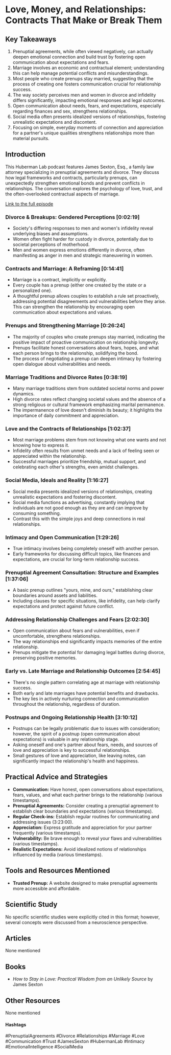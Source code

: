 # Love, Money, and Relationships: Contracts That Make or Break Them

## Key Takeaways
1.  Prenuptial agreements, while often viewed negatively, can actually deepen emotional connection and build trust by fostering open communication about expectations and fears.
2.  Marriage involves an economic and contractual element; understanding this can help manage potential conflicts and misunderstandings.
3.  Most people who create prenups stay married, suggesting that the process of creating one fosters communication crucial for relationship success.
4.  The way society perceives men and women in divorce and infidelity differs significantly, impacting emotional responses and legal outcomes.
5.  Open communication about needs, fears, and expectations, especially regarding finances and sex, strengthens relationships.  
6.  Social media often presents idealized versions of relationships, fostering unrealistic expectations and discontent.
7.  Focusing on simple, everyday moments of connection and appreciation for a partner's unique qualities strengthens relationships more than material pursuits.


## Introduction

This Huberman Lab podcast features James Sexton, Esq., a family law attorney specializing in prenuptial agreements and divorce. They discuss how legal frameworks and contracts, particularly prenups, can unexpectedly strengthen emotional bonds and prevent conflicts in relationships.  The conversation explores the psychology of love, trust, and the often-overlooked contractual aspects of marriage.

[Link to the full episode](https://www.youtube.com/watch?v=zpkwefXtbfk)

### Divorce & Breakups: Gendered Perceptions [0:02:19]

-   Society's differing responses to men and women's infidelity reveal underlying biases and assumptions.
-   Women often fight harder for custody in divorce, potentially due to societal perceptions of motherhood.
-   Men and women express emotions differently in divorce, often manifesting as anger in men and strategic maneuvering in women.


### Contracts and Marriage: A Reframing [0:14:41]

-   Marriage is a contract, implicitly or explicitly.  
-   Every couple has a prenup (either one created by the state or a personalized one).
-   A thoughtful prenup allows couples to establish a rule set proactively, addressing potential disagreements and vulnerabilities before they arise.  This can strengthen the relationship by encouraging open communication about expectations and values.


### Prenups and Strengthening Marriage [0:26:24]

-   The majority of couples who create prenups stay married, indicating the positive impact of proactive communication on relationship longevity.
-   Prenups facilitate honest conversations about fears, hopes, and what each person brings to the relationship, solidifying the bond.
-   The process of negotiating a prenup can deepen intimacy by fostering open dialogue about vulnerabilities and needs.


### Marriage Traditions and Divorce Rates [0:38:19]

-   Many marriage traditions stem from outdated societal norms and power dynamics.
-   High divorce rates reflect changing societal values and the absence of a strong religious or cultural framework emphasizing marital permanence.
-   The impermanence of love doesn't diminish its beauty; it highlights the importance of daily commitment and appreciation.


### Love and the Contracts of Relationships [1:02:37]

-   Most marriage problems stem from not knowing what one wants and not knowing how to express it.
-   Infidelity often results from unmet needs and a lack of feeling seen or appreciated within the relationship.
-   Successful marriages prioritize friendship, mutual support, and celebrating each other's strengths, even amidst challenges.


### Social Media, Ideals and Reality [1:16:27]

-   Social media presents idealized versions of relationships, creating unrealistic expectations and fostering discontent.
-   Social media functions as advertising, constantly implying that individuals are not good enough as they are and can improve by consuming something.
-   Contrast this with the simple joys and deep connections in real relationships.


### Intimacy and Open Communication [1:29:26]

-   True intimacy involves being completely oneself with another person.
-   Early frameworks for discussing difficult topics, like finances and expectations, are crucial for long-term relationship success.


### Prenuptial Agreement Consultation: Structure and Examples [1:37:06]

-   A basic prenup outlines "yours, mine, and ours," establishing clear boundaries around assets and liabilities.
-   Including clauses for specific situations, like infidelity, can help clarify expectations and protect against future conflict.


### Addressing Relationship Challenges and Fears [2:02:30]

-   Open communication about fears and vulnerabilities, even if uncomfortable, strengthens relationships.
-   The way relationships end significantly impacts memories of the entire relationship.
-   Prenups mitigate the potential for damaging legal battles during divorce, preserving positive memories.


###  Early vs. Late Marriage and Relationship Outcomes [2:54:45]

-   There's no single pattern correlating age at marriage with relationship success.
-   Both early and late marriages have potential benefits and drawbacks.
-   The key lies in actively nurturing connection and communication throughout the relationship, regardless of duration.

### Postnups and Ongoing Relationship Health [3:10:12]

-   Postnups can be legally problematic due to issues with consideration; however, the spirit of a postnup (open communication about expectations) is valuable in any relationship stage.
-   Asking oneself and one's partner about fears, needs, and sources of love and appreciation is key to successful relationships.
-   Small gestures of love and appreciation, like leaving notes, can significantly impact the relationship's health and happiness.

## Practical Advice and Strategies

-   **Communication:** Have honest, open conversations about expectations, fears, values, and what each partner brings to the relationship (various timestamps).
-   **Prenuptial Agreements:** Consider creating a prenuptial agreement to establish clear boundaries and expectations (various timestamps).
-   **Regular Check-ins:** Establish regular routines for communicating and addressing issues (3:23:00).
-   **Appreciation:** Express gratitude and appreciation for your partner frequently (various timestamps).
-   **Vulnerability:** Be brave enough to reveal your flaws and vulnerabilities (various timestamps).
-   **Realistic Expectations:** Avoid idealized notions of relationships influenced by media (various timestamps).

## Tools and Resources Mentioned

-   **Trusted Prenup:** A website designed to make prenuptial agreements more accessible and affordable.

## Scientific Study

No specific scientific studies were explicitly cited in this format; however, several concepts were discussed from a neuroscience perspective.

## Articles

None mentioned

## Books

-   *How to Stay in Love: Practical Wisdom from an Unlikely Source* by James Sexton


## Other Resources

None mentioned

#### Hashtags

#PrenuptialAgreements #Divorce #Relationships #Marriage #Love #Communication #Trust #JamesSexton #HubermanLab #Intimacy #EmotionalIntelligence #SocialMedia

